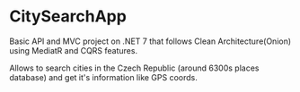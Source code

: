 # CitySearchApp
Basic API and MVC project on .NET 7 that follows Clean Architecture(Onion) using MediatR and CQRS features.

Allows to search cities in the Czech Republic (around 6300s places database) and get it's information like GPS coords.
